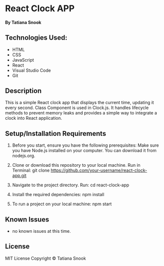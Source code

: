 # React Clock APP

#### By Tatiana Snook

## Technologies Used:
* HTML
* CSS
* JavaScript
* React
* Visual Studio Code
* Git

## Description
 This is a simple React clock app that displays the current time, updating it every second. Class Component is used in Clock.js. It handles lifecycle methods to prevent memory leaks and provides a simple way to integrate a clock into React application.

## Setup/Installation Requirements

1. Before you start, ensure you have the following prerequisites:
Make sure you have Node.js installed on your computer. You can download it from nodejs.org.

2. Clone or download this repository to your local machine. Run in Terminal: git clone https://github.com/your-username/react-clock-app.git


3. Navigate to the project directory. Run: cd react-clock-app

4. Install the required dependencies: npm install

5. To run a project on your local machine: npm start

## Known Issues

* no known issues at this time.

## License

MIT License Copyright © Tatiana Snook